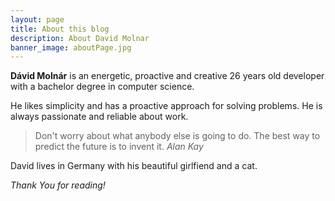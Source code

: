 ```yaml
---
layout: page
title: About this blog
description: About David Molnar
banner_image: aboutPage.jpg
---
```


**Dávid Molnár** is an energetic, proactive and creative 26 years old developer with a bachelor degree in computer science.

He likes simplicity and has a proactive approach for solving problems. He is always passionate and reliable about work.

>Don't worry about what anybody else is going to do. The best way to predict the future is to invent it. <cite>Alan Kay</cite>

David lives in Germany with his beautiful girlfiend and a cat.


*Thank You for reading!*
